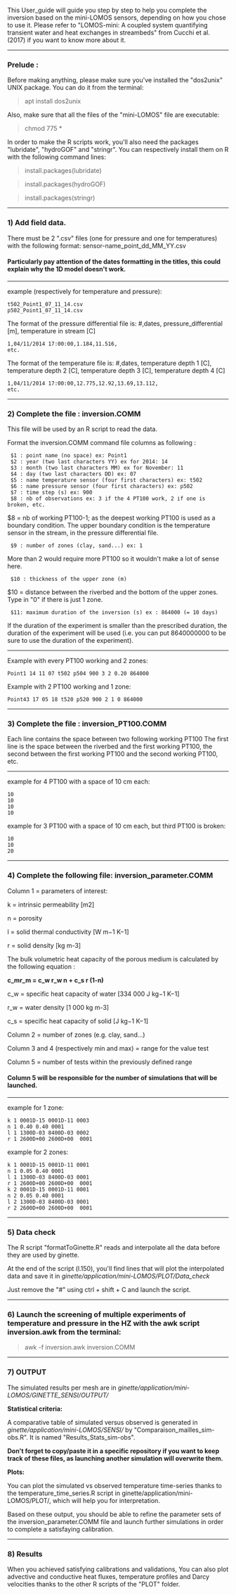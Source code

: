 This User_guide will guide you step by step to help you complete the inversion based on the mini-LOMOS sensors, depending on how you chose to use it. 
Please refer to "LOMOS-mini: A coupled system quantifying transient water and heat exchanges in streambeds" from Cucchi et al. (2017) if you want to know more about it.
_____________________________________________________________________________________________________________________________

### Prelude :

Before making anything, please make sure you've installed the "dos2unix" UNIX package. You can do it from the terminal:
> apt install dos2unix

Also, make sure that all the files of the "mini-LOMOS" file are executable:
> chmod 775 *

In order to make the R scripts work, you'll also need the packages "lubridate", "hydroGOF" and "stringr".
You can respectively install them on R with the following command lines:
> install.packages(lubridate)

> install.packages(hydroGOF)

> install.packages(stringr)
_____________________________________________________________________________________________________________________________
### 1) Add field data.

There must be 2 ".csv" files (one for pressure and one for temperatures) with the following format: sensor-name_point_dd_MM_YY.csv
 
#### Particularly pay attention of the dates formatting in the titles, this could explain why the 1D model doesn't work.
-------------------------------------
example (respectively for temperature and pressure):
```
t502_Point1_07_11_14.csv
p502_Point1_07_11_14.csv
```
The format of the pressure differential file is:
#,dates, pressure_differential [m], temperature in stream [C]
```
1,04/11/2014 17:00:00,1.184,11.516,
etc.
```
The format of the temperature file is:
#,dates, temperature depth 1 [C], temperature depth 2 [C], temperature depth 3 [C], temperature depth 4 [C]
```
1,04/11/2014 17:00:00,12.775,12.92,13.69,13.112,
etc.
```
_____________________________________________________________________________________________________________________________
### 2) Complete the file : inversion.COMM
This file will be used by an R script to read the data.

Format the inversion.COMM command file columns as following :
```
 $1 : point name (no space) ex: Point1
 $2 : year (two last characters YY) ex for 2014: 14 
 $3 : month (two last characters MM) ex for November: 11 
 $4 : day (two last characters DD) ex: 07 
 $5 : name temperature sensor (four first characters) ex: t502
 $6 : name pressure sensor (four first characters) ex: p502
 $7 : time step (s) ex: 900
 $8 : nb of observations ex: 3 if the 4 PT100 work, 2 if one is broken, etc.
``` 
$8 = nb of working PT100-1; as the deepest working PT100 is used as a boundary condition. 
The upper boundary condition is the temperature sensor in the stream, in the pressure differential file.
```
 $9 : number of zones (clay, sand...) ex: 1
```
More than 2 would require more PT100 so it wouldn't make a lot of sense here.
```
 $10 : thickness of the upper zone (m)
```
$10 = distance between the riverbed and the bottom of the upper zones. Type in "0" if there is just 1 zone.
```
 $11: maximum duration of the inversion (s) ex : 864000 (= 10 days)
```
If the duration of the experiment is smaller than the prescribed duration, the duration of the experiment will be used (i.e. you can put 8640000000 to be sure to use the duration of the experiment).

------------------------------------
Example with every PT100 working and 2 zones:
```
Point1 14 11 07 t502 p504 900 3 2 0.20 864000
```
Example with 2 PT100 working and 1 zone:
```
Point43 17 05 18 t520 p520 900 2 1 0 864000
```
_____________________________________________________________________________________________________________________________
### 3) Complete the file : inversion_PT100.COMM

Each line contains the space between two following working PT100
The first line is the space between the riverbed and the first working PT100, the second between the first working PT100 and the second working PT100, etc.

------------------------------------
example for 4 PT100 with a space of 10 cm each:
```
10
10
10
10
```
example for 3 PT100 with a space of 10 cm each, but third PT100 is broken:
```
10
10
20
```
_____________________________________________________________________________________________________________________________
### 4) Complete the following file: inversion_parameter.COMM

Column 1 = parameters of interest:

k = intrinsic permeability [m2]

n = porosity 

l = solid thermal conductivity [W m−1 K−1]

r = solid density [kg m-3]

The bulk volumetric heat capacity of the porous medium is calculated  by the following equation :

**c_mr_m = c_w r_w n + c_s r (1-n)**

c_w = specific heat capacity of water [334 000 J kg−1 K−1]

r_w = water density [1 000 kg m-3] 

c_s = specific heat capacity of solid [J kg−1 K−1]

Column 2 = number of zones (e.g. clay, sand...)

Column 3 and 4 (respectively min and max) = range for the value test

Column 5 = number of tests within the previously defined range

#### Column 5 will be responsible for the number of simulations that will be launched.

-----------------------------------
example for 1 zone:
```
k 1 0001D-15 0001D-11 0003
n 1 0.40 0.40 0001
l 1 1300D-03 8400D-03 0002
r 1 2600D+00 2600D+00  0001
```
example for 2 zones:
```
k 1 0001D-15 0001D-11 0001
n 1 0.05 0.40 0001
l 1 1300D-03 8400D-03 0001
r 1 2600D+00 2600D+00  0001
k 2 0001D-15 0001D-11 0001
n 2 0.05 0.40 0001
l 2 1300D-03 8400D-03 0001
r 2 2600D+00 2600D+00  0001
```
_____________________________________________________________________________________________________________________________
### 5) Data check

The R script "formatToGinette.R" reads and interpolate all the data before they are used by ginette.

At the end of the script (l.150), you'll find lines that will plot the interpolated data and save it in _ginette/application/mini-LOMOS/PLOT/Data_check_

Just remove the "#" using ctrl + shift + C and launch the script.
_____________________________________________________________________________________________________________________________
### 6) Launch the screening of multiple experiments of temperature and pressure in the HZ with the awk script inversion.awk from the terminal:
> awk -f inversion.awk inversion.COMM
_____________________________________________________________________________________________________________________________
### 7) OUTPUT
The simulated results per mesh are in _ginette/application/mini-LOMOS/GINETTE_SENSI/OUTPUT/_

**Statistical criteria:**

A comparative table of simulated versus observed is generated in _ginette/application/mini-LOMOS/SENSI/_ by "Comparaison_mailles_sim-obs.R". It is named "Results_Stats_sim-obs".

**Don't forget to copy/paste it in a specific repository if you want to keep track of these files, as launching another simulation will overwrite them.**

**Plots:**

You can plot the simulated vs observed temperature time-series thanks to the temperature_time_series.R script in ginette/application/mini-LOMOS/PLOT/, which will help you for interpretation.

Based on these output, you should be able to refine the parameter sets of the inversion_parameter.COMM file and launch further simulations in order to complete a satisfaying calibration.
_____________________________________________________________________________________________________________________________
### 8) Results

When you achieved satisfying calibrations and validations, 
You can also plot advective and conductive heat fluxes, temperature profiles and Darcy velocities thanks to the other R scripts of the "PLOT" folder.
